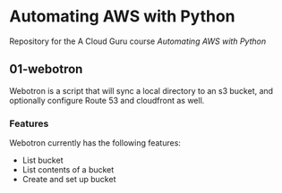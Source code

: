 # Automating AWS with Python

 Repository for the A Cloud Guru course *Automating AWS with Python*
 
 ## 01-webotron
 
 Webotron is a script that will sync a local directory to an s3 bucket, and optionally configure Route 53 and cloudfront as well.

 ### Features
  Webotron currently has the following features:
  - List bucket
  - List contents of a bucket
  - Create and set up bucket
